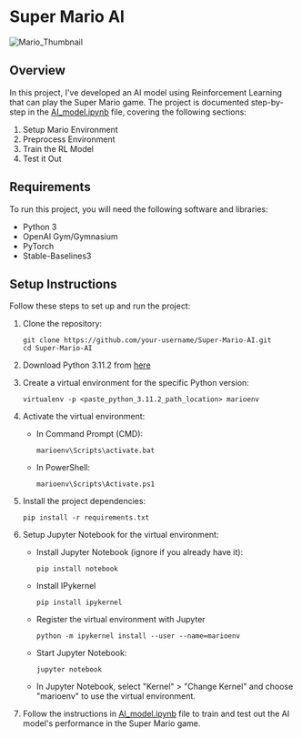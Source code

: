 # Super Mario AI
![Mario_Thumbnail](https://github.com/CodeWithCharan/Super-Mario-AI/assets/106027109/768f0e30-c708-458e-8dcb-73684c62f30a)


## Overview

In this project, I've developed an AI model using Reinforcement Learning that can play the Super Mario game. The project is documented step-by-step in the [AI_model.ipynb](https://github.com/CodeWithCharan/Super-Mario-AI/blob/main/AI_model.ipynb) file, covering the following sections:

1. Setup Mario Environment
2. Preprocess Environment
3. Train the RL Model
4. Test it Out

## Requirements

To run this project, you will need the following software and libraries:

- Python 3
- OpenAI Gym/Gymnasium
- PyTorch
- Stable-Baselines3

## Setup Instructions

Follow these steps to set up and run the project:

1. Clone the repository:

    ```
    git clone https://github.com/your-username/Super-Mario-AI.git
    cd Super-Mario-AI
    ```

2. Download Python 3.11.2 from [here](https://www.python.org/downloads/release/python-3112/)

3. Create a virtual environment for the specific Python version:

    ```
    virtualenv -p <paste_python_3.11.2_path_location> marioenv
    ```

4. Activate the virtual environment:

    - In Command Prompt (CMD):

        ```
        marioenv\Scripts\activate.bat
        ```

    - In PowerShell:

        ```
        marioenv\Scripts\Activate.ps1
        ```

5. Install the project dependencies:

    ```
    pip install -r requirements.txt
    ```

6. Setup Jupyter Notebook for the virtual environment:
   
    - Install Jupyter Notebook (ignore if you already have it):
      
      ```
      pip install notebook
      ```
      
    - Install IPykernel
      
      ```
      pip install ipykernel
      ```
      
    - Register the virtual environment with Jupyter

      ```
      python -m ipykernel install --user --name=marioenv
      ```
      
    - Start Jupyter Notebook:

      ```
      jupyter notebook
      ```
      
    - In Jupyter Notebook, select "Kernel" > "Change Kernel" and choose "marioenv" to use the virtual environment.


7. Follow the instructions in [AI_model.ipynb](https://github.com/CodeWithCharan/Super-Mario-AI/blob/main/AI_model.ipynb) file to train and test out the AI model's performance in the Super Mario game.
